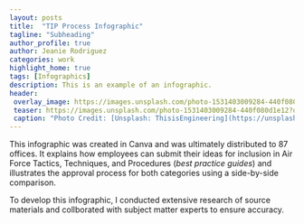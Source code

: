```yaml
---
layout: posts
title:  "TIP Process Infographic"
tagline: "Subheading"
author_profile: true
author: Jeanie Rodriguez 
categories: work
highlight_home: true
tags: [Infographics]
description: This is an example of an infographic. 
header:
 overlay_image: https://images.unsplash.com/photo-1531403009284-440f080d1e12?q=80&w=3270&auto=format&fit=crop&ixlib=rb-4.0.3&ixid=M3wxMjA3fDB8MHxwaG90by1wYWdlfHx8fGVufDB8fHx8fA%3D%3D
 teaser: https://images.unsplash.com/photo-1531403009284-440f080d1e12?q=80&w=3270&auto=format&fit=crop&ixlib=rb-4.0.3&ixid=M3wxMjA3fDB8MHxwaG90by1wYWdlfHx8fGVufDB8fHx8fA%3D%3D
 caption: "Photo Credit: [Unsplash: ThisisEngineering](https://unsplash.com/@thisisengineering)"
---
```


This infographic was created in Canva and was ultimately distributed to 87 offices. It explains how employees can submit their ideas for inclusion in Air Force Tactics, Techniques, and Procedures (*best practice guides*) and illustrates the approval process for both categories using a side-by-side comparison. 

To develop this infographic, I conducted extensive research of source materials and collborated with subject matter experts to ensure accuracy.